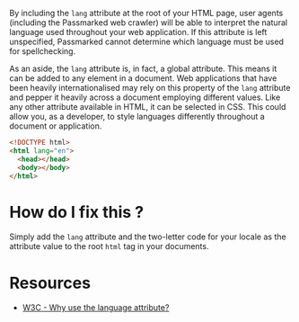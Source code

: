 
By including the `lang` attribute at the root of your HTML page, user agents (including the Passmarked web crawler) will be able to interpret the natural language used throughout your web application.
If this attribute is left unspecified, Passmarked cannot determine which language must be used for spellchecking. 

As an aside, the `lang` attribute is, in fact, a global attribute. This means it can be added to any element in a document.
Web applications that have been heavily internationalised may rely on this property of the `lang` attribute and pepper it heavily across a document employing different values.
Like any other attribute available in HTML, it can be selected in CSS. This could allow you, as a developer, to style languages differently throughout a document or application.


```html
<!DOCTYPE html>
<html lang="en">
  <head></head>
  <body></body>
</html>
```

# How do I fix this ?

Simply add the `lang` attribute and the two-letter code for your locale as the attribute value to the root `html` tag in your documents.

# Resources

* [W3C - Why use the language attribute?](http://www.w3.org/International/questions/qa-lang-why.en.php)
